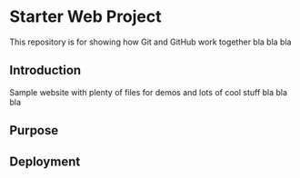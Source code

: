 # Starter Web Project

This repository is for showing how Git and GitHub work together bla bla bla

## Introduction

Sample website with plenty of files for demos and lots of cool stuff bla bla bla

## Purpose

## Deployment